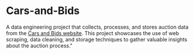 # Cars-and-Bids
A data engineering project that collects, processes, and stores auction data from the [Cars and Bids website](https://carsandbids.com/). This project showcases the use of web scraping, data cleaning, and storage techniques to gather valuable insights about the auction process."
